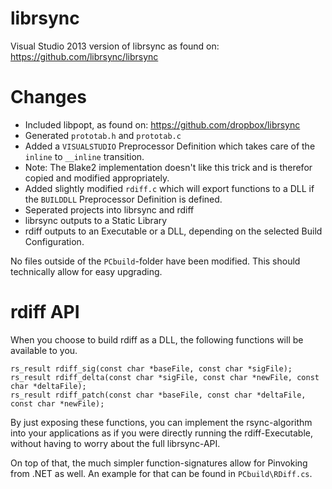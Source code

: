 # librsync
Visual Studio 2013 version of librsync as found on: https://github.com/librsync/librsync

# Changes
* Included libpopt, as found on: https://github.com/dropbox/librsync
* Generated ```prototab.h``` and ```prototab.c```
* Added a ```VISUALSTUDIO``` Preprocessor Definition which takes care of the ```inline``` to ```__inline``` transition.
 * Note: The Blake2 implementation doesn't like this trick and is therefor copied and modified appropriately.
* Added slightly modified ```rdiff.c``` which will export functions to a DLL if the ```BUILDDLL``` Preprocessor Definition is defined.
* Seperated projects into librsync and rdiff
 * librsync outputs to a Static Library
 * rdiff outputs to an Executable or a DLL, depending on the selected Build Configuration.

No files outside of the ```PCbuild```-folder have been modified. This should technically allow for easy upgrading.

# rdiff API
When you choose to build rdiff as a DLL, the following functions will be available to you.

```
rs_result rdiff_sig(const char *baseFile, const char *sigFile);
rs_result rdiff_delta(const char *sigFile, const char *newFile, const char *deltaFile);
rs_result rdiff_patch(const char *baseFile, const char *deltaFile, const char *newFile);
```

By just exposing these functions, you can implement the rsync-algorithm into your applications as if you were directly running the rdiff-Executable, without having to worry about the full librsync-API.

On top of that, the much simpler function-signatures allow for Pinvoking from .NET as well. An example for that can be found in ```PCbuild\RDiff.cs```.
